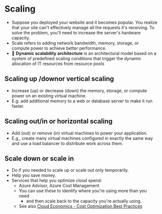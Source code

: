 # Scaling

- Suppose you deployed your website and it becomes popular. You realize that your site can't effectively manage all the requests it's receiving. To solve the problem, you'll need to increase the server's hardware capacity.
- Scale refers to adding network bandwidth, memory, storage, or compute power to achieve better performance.
- 📝 **Dynamic scalability architecture** is an architectural model based on a system of predefined scaling conditions that trigger the dynamic allocation of IT resources from resource pools

## Scaling up /downor vertical scaling

- Increase (up) or decrease (down) the memory, storage, or compute power on an existing virtual machine.
- E.g. add additional memory to a web or database server to make it run faster.

## Scaling out/in or horizontal scaling

- Add (out) or remove (in) virtual machines to power your application.
- E.g., create many virtual machines configured in exactly the same way and use a load balancer to distribute work across them.

## Scale down or scale in

- Do if you needed to scale up or scale out only temporarily.
- Help you save money.
- Services that help you optimize cloud spend:
  - Azure Advisor, Azure Cost Management
  - You can use these to identify where you're using more than you need
    - and then scale back to the capacity you're actually using.
  - See also [Cloud Economics - Cost Optimization Best Practices](./6.4.%20Cost%20Optimization%20Best%20Practices.md)
